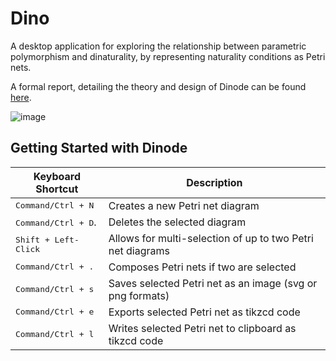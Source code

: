 Dino
====
A desktop application for exploring the relationship between parametric polymorphism and dinaturality,
by representing naturality conditions as Petri nets.

A formal report, detailing the theory and design of Dinode can be found [here](https://github.com/brandonhewer/Dissertation).

![image](https://previews.dropbox.com/p/thumb/AAZdt_2h8Bq46zCJa5X1NVxycl50MNP1SfWc_-kl1CCQ2XWgrfo0K_SgXdAyMY607S1payNxrR9K-sAhFrffsP7teP_qdQkqJVZLBV5GMDtD0PLGhCvN0Yp9_4eG9OC75IK9hN7lurNW5FXfNL2V5iG1gpyeaWE9AJbIXTHt7wmY4ILmRxjYGbeRvth0-z5lbzjapiETcuFtBu4UqXGwOtaXV5wbq_wugqYrNiNK0EY0EhkFR59jfHNRY4uqC2sBQjjwY-em_6J2kxq7WZZkOrp1Fx2ruPsb-m4Id84YFRb38QbzMyZ8IAL-R7cXowPx7USoZtqJy5yeNynE8RTRW1Xu8znD2dXTOLX5KKDt-Guo0ftAZJorbd5HOzjMnJSFc8rUAcIzfKNtzDWqyM6Zw03038mwLzEXwvn4YlaIH-bTqw/p.png?size_mode=5)


Getting Started with Dinode
---------------------------

| Keyboard Shortcut             | Description                                                |
|-------------------------------|------------------------------------------------------------|
| <kbd>Command/Ctrl + N</kbd>   | Creates a new Petri net diagram                            |
| <kbd>Command/Ctrl + D</kbd>.  | Deletes the selected diagram                               |
| <kbd>Shift + Left-Click</kbd> | Allows for multi-selection of up to two Petri net diagrams |
| <kbd>Command/Ctrl + .</kbd>   | Composes Petri nets if two are selected                    |
| <kbd>Command/Ctrl + s</kbd>   | Saves selected Petri net as an image (svg or png formats)  |
| <kbd>Command/Ctrl + e</kbd>   | Exports selected Petri net as tikzcd code                  |
| <kbd>Command/Ctrl + l</kbd>   | Writes selected Petri net to clipboard as tikzcd code      |
